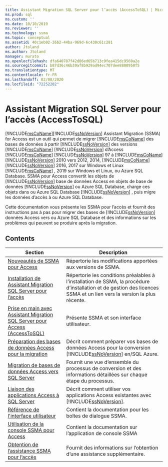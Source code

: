 ```yaml
---
title: Assistant Migration SQL Server pour l’accès (AccessToSQL) | Microsoft Docs
ms.prod: sql
ms.custom: ''
ms.date: 10/10/2019
ms.reviewer: ''
ms.technology: ssma
ms.topic: conceptual
ms.assetid: 40c1eb02-26b2-44ba-969d-6c430c61c281
author: Jtoland
ms.author: Jtoland
manager: murato
ms.openlocfilehash: dfa640787f42d06ed65b713c9fea415dc9560a2e
ms.sourcegitcommit: b87d36c46b39af8b929ad94ec707dee8800950f5
ms.translationtype: MT
ms.contentlocale: fr-FR
ms.lasthandoff: 02/08/2020
ms.locfileid: "72252202"
---
```

# <a name="sql-server-migration-assistant-for-access-accesstosql"></a>Assistant Migration SQL Server pour l’accès (AccessToSQL)

[!INCLUDE[msCoName](../../includes/msconame_md.md)][!INCLUDE[ssNoVersion](../../includes/ssnoversion-md.md)] Assistant Migration (SSMA) for Access est un outil qui permet de migrer [!INCLUDE[msCoName](../../includes/msconame_md.md)] des bases de données à partir [!INCLUDE[ssNoVersion](../../includes/ssnoversion-md.md)] des versions [!INCLUDE[msCoName](../../includes/msconame_md.md)] [!INCLUDE[ssNoVersion](../../includes/ssnoversion-md.md)] d’Access [!INCLUDE[msCoName](../../includes/msconame_md.md)] [!INCLUDE[ssNoVersion](../../includes/ssnoversion-md.md)] 97 à [!INCLUDE[msCoName](../../includes/msconame_md.md)] [!INCLUDE[ssNoVersion](../../includes/ssnoversion-md.md)] 2010 vers 2012, 2014, [!INCLUDE[msCoName](../../includes/msconame_md.md)] [!INCLUDE[ssNoVersion](../../includes/ssnoversion-md.md)] 2016, 2017 sur Windows et Linux [!INCLUDE[msCoName](../../includes/msconame_md.md)] , 2019 sur Windows et Linux, ou Azure SQL Database. SSMA pour Access convertit les objets de [!INCLUDE[ssNoVersion](../../includes/ssnoversion-md.md)] base de données Access en objets de base de données [!INCLUDE[ssNoVersion](../../includes/ssnoversion-md.md)] ou Azure SQL Database, charge ces objets dans ou Azure SQL Database [!INCLUDE[ssNoVersion](../../includes/ssnoversion-md.md)] , puis migre les données d’accès à ou Azure SQL Database.
  
Cette documentation vous présente les SSMA pour l’accès et fournit des instructions pas à pas pour migrer des bases de [!INCLUDE[ssNoVersion](../../includes/ssnoversion-md.md)] données Access vers ou Azure SQL Database et des informations sur les problèmes qui peuvent se produire après la migration.  
  
## <a name="contents"></a>Contents  
  
|Section|Description|
|-----------|---------------|
|[Nouveautés de SSMA pour Access](https://msdn.microsoft.com/a24d3fc0-6911-4bfa-828a-197abf222e02)|Répertorie les modifications apportées aux versions de SSMA.|  
|[Installation de Assistant Migration SQL Server pour l’accès](installing-sql-server-migration-assistant-for-access-accesstosql.md)|Répertorie les conditions préalables à l’installation de SSMA, la procédure d’installation et de gestion des licences SSMA et un lien vers la version la plus récente.|  
|[Prise en main avec Assistant Migration SQL Server pour Access &#40;AccessToSQL&#41;](../../ssma/access/getting-started-with-sql-server-migration-assistant-for-access-accesstosql.md)|Présente SSMA et son interface utilisateur.|  
|[Préparation des bases de données Access pour la migration](preparing-access-databases-for-migration-accesstosql.md)|Décrit comment préparer vos bases de données Access pour la conversion [!INCLUDE[ssNoVersion](../../includes/ssnoversion-md.md)] en/SQL Azure.|  
|[Migration de bases de données Access vers SQL Server](migrating-access-databases-to-sql-server-azure-sql-db-accesstosql.md)|Fournit une vue d’ensemble du processus de conversion et des informations détaillées sur chaque étape du processus.|  
|[Liaison des applications Access à SQL Server](linking-access-applications-to-sql-server-azure-sql-db-accesstosql.md)|Décrit comment utiliser vos applications Access existantes avec [!INCLUDE[ssNoVersion](../../includes/ssnoversion-md.md)].|  
|[Référence de l'interface utilisateur](user-interface-reference-accesstosql.md)|Contient la documentation pour les boîtes de dialogue SSMA.|  
|[Utilisation de la console SSMA pour Access](working-with-ssma-for-access-console-accesstosql.md)|Contient la documentation sur l’application de console SSMA|  
|[Obtention de l’assistance SSMA pour l’accès](https://go.microsoft.com/fwlink/?LinkID=708538&clcid=0x409)|Fournit des informations sur l’obtention d’une assistance supplémentaire.|  
